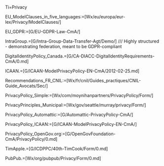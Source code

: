 Ti=Privacy

EU_ModelClauses_in_five_languages:=[Wx/eu/europa/eur-lex/Privacy/ModelClauses/]

EU_GDPR:=[G/EU-GDPR-Law-CmA/]
  
IntraGroup.=[G/Intra-Group-Data-Transfer-Agt/Demo/] /// Highly structured - demonstrating federation, meant to be GDPR-compliant

DigitalIdentityPolicy_Canada.=[G/CA-DIACC-DigitalIdentityRequirements-CmA/0.md]

ICAAN.=[G/ICAAN-ModelPrivacyPolicy-EN-CmA/2012-02-25.md]

Recommendations_FR_CNIL:=[Wx/fr/cnil/Guides_practiques/CNIL-Guide_Avocats/Sec/]

PrivacyPolicy_Simple:=[Wx/com/moynihanpartners/PrivacyPolicy/Form/]

PrivacyPrinciples_Municipal:=[Wx/gov/seattle/murray/privacy/Form/]

PrivacyPolicy_Automattic:=[G/Automattic-PrivacyPolicy-CmA/]

PrivacyPolicy_ICAAN:=[G/ICAAN-ModelPrivacyPolicy-EN-CmA/]

PrivacyPolicy_OpenGov.org:=[G/OpenGovFoundation-CmA/PrivacyPolicy/0.md]

TimApple.=[G/ICDPPC/40th-TimCook/Form/0.md]

PubPub.=[Wx/org/pubpub/Privacy/Form/0.md]